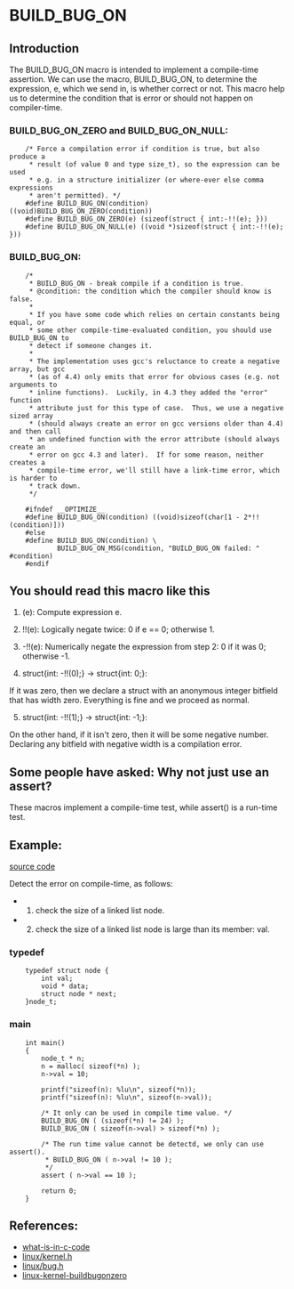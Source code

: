 # BUILD_BUG_ON

## Introduction
The BUILD_BUG_ON macro is intended to implement a compile-time assertion.
We can use the macro, BUILD_BUG_ON, to determine the expression, e, which we send in, is whether
correct or not. This macro help us to determine the condition that is error or should not happen
on compiler-time.

### BUILD_BUG_ON_ZERO and BUILD_BUG_ON_NULL:
        /* Force a compilation error if condition is true, but also produce a
         * result (of value 0 and type size_t), so the expression can be used
         * e.g. in a structure initializer (or where-ever else comma expressions
         * aren't permitted). */
        #define BUILD_BUG_ON(condition) ((void)BUILD_BUG_ON_ZERO(condition))
        #define BUILD_BUG_ON_ZERO(e) (sizeof(struct { int:-!!(e); }))
        #define BUILD_BUG_ON_NULL(e) ((void *)sizeof(struct { int:-!!(e); }))

### BUILD_BUG_ON:
        /*
         * BUILD_BUG_ON - break compile if a condition is true.
         * @condition: the condition which the compiler should know is false.
         *
         * If you have some code which relies on certain constants being equal, or
         * some other compile-time-evaluated condition, you should use BUILD_BUG_ON to
         * detect if someone changes it.
         *
         * The implementation uses gcc's reluctance to create a negative array, but gcc
         * (as of 4.4) only emits that error for obvious cases (e.g. not arguments to
         * inline functions).  Luckily, in 4.3 they added the "error" function
         * attribute just for this type of case.  Thus, we use a negative sized array
         * (should always create an error on gcc versions older than 4.4) and then call
         * an undefined function with the error attribute (should always create an
         * error on gcc 4.3 and later).  If for some reason, neither creates a
         * compile-time error, we'll still have a link-time error, which is harder to
         * track down.
         */

        #ifndef __OPTIMIZE__
        #define BUILD_BUG_ON(condition) ((void)sizeof(char[1 - 2*!!(condition)]))
        #else
        #define BUILD_BUG_ON(condition) \
                BUILD_BUG_ON_MSG(condition, "BUILD_BUG_ON failed: " #condition)
        #endif

## You should read this macro like this

1. (e):
Compute expression e.

2. !!(e):
Logically negate twice: 0 if e == 0; otherwise 1.

3. -!!(e):
Numerically negate the expression from step 2: 0 if it was 0; otherwise -1.

4. struct{int: -!!(0);} -> struct{int: 0;}:

If it was zero, then we declare a struct with an anonymous integer bitfield that has width zero.
Everything is fine and we proceed as normal.

5. struct{int: -!!(1);} -> struct{int: -1;}:

On the other hand, if it isn't zero, then it will be some negative number.
Declaring any bitfield with negative width is a compilation error.


## Some people have asked: Why not just use an assert?

These macros implement a compile-time test, while assert() is a run-time test.

## Example:

[source code](https://github.com/LinEmsber/Algorithm/blob/master/BUILD_BUG_ON_01.c)

Detect the error on compile-time, as follows:
- 1. check the size of a linked list node.
- 2. check the size of a linked list node is large than its member: val.


### typedef
        typedef struct node {
        	int val;
        	void * data;
        	struct node * next;
        }node_t;

### main
        int main()
        {
        	node_t * n;
        	n = malloc( sizeof(*n) );
        	n->val = 10;

        	printf("sizeof(n): %lu\n", sizeof(*n));
        	printf("sizeof(n): %lu\n", sizeof(n->val));

        	/* It only can be used in compile time value. */
        	BUILD_BUG_ON ( (sizeof(*n) != 24) );
        	BUILD_BUG_ON ( sizeof(n->val) > sizeof(*n) );

        	/* The run time value cannot be detectd, we only can use assert().
        	 * BUILD_BUG_ON ( n->val != 10 );
        	 */
        	assert ( n->val == 10 );

        	return 0;
        }

## References:

- [what-is-in-c-code](http://stackoverflow.com/questions/9229601/what-is-in-c-code)
- [linux/kernel.h](http://lxr.free-electrons.com/source/tools/include/linux/kernel.h#L30)
- [linux/bug.h](http://lxr.free-electrons.com/source/include/linux/bug.h#L30)
- [linux-kernel-buildbugonzero](http://frankchang0125.blogspot.tw/2012/10/linux-kernel-buildbugonzero.html)
